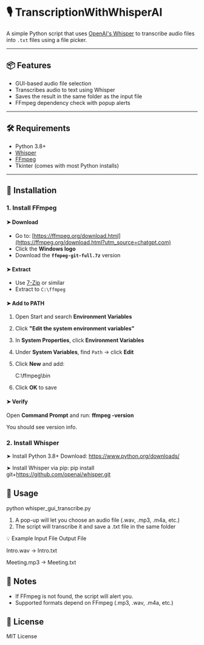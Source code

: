 # 🎙️ TranscriptionWithWhisperAI

A simple Python script that uses [OpenAI's Whisper](https://github.com/openai/whisper) to transcribe audio files into `.txt` files using a file picker.

---

## 📦 Features

- GUI-based audio file selection
- Transcribes audio to text using Whisper
- Saves the result in the same folder as the input file
- FFmpeg dependency check with popup alerts

---

## 🛠️ Requirements

- Python 3.8+
- [Whisper](https://github.com/openai/whisper)
- [FFmpeg](https://ffmpeg.org/)
- Tkinter (comes with most Python installs)

---

## 🧩 Installation

### 1. **Install FFmpeg**

#### ➤ Download

- Go to: [https://ffmpeg.org/download.html](https://ffmpeg.org/download.html?utm_source=chatgpt.com)
- Click the **Windows logo**
- Download the **`ffmpeg-git-full.7z`** version

#### ➤ Extract

- Use [7-Zip](https://www.7-zip.org/) or similar
- Extract to `C:\ffmpeg`

#### ➤ Add to PATH

1. Open Start and search **Environment Variables**
2. Click **"Edit the system environment variables"**
3. In **System Properties**, click **Environment Variables**
4. Under **System Variables**, find `Path` → click **Edit**
5. Click **New** and add:

   C:\ffmpeg\bin
6. Click **OK** to save

#### ➤ Verify

Open **Command Prompt** and run: **ffmpeg -version**

You should see version info.

### 2. Install Whisper
➤ Install Python 3.8+
Download: https://www.python.org/downloads/

➤ Install Whisper via pip: pip install git+https://github.com/openai/whisper.git

## 🚀 Usage
python whisper_gui_transcribe.py

1. A pop-up will let you choose an audio file (.wav, .mp3, .m4a, etc.)
2. The script will transcribe it and save a .txt file in the same folder

💡 Example
Input File	 Output File

Intro.wav	-> Intro.txt

Meeting.mp3	-> Meeting.txt

## 📌 Notes
- If FFmpeg is not found, the script will alert you.
- Supported formats depend on FFmpeg (.mp3, .wav, .m4a, etc.)

## 🧠 License
MIT License






